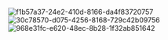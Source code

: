 
![f1b57a37-24e2-410d-8166-da4f83720757](https://github.com/SharfyMo/World_Time/assets/121889155/ed71c918-5515-4912-b2ef-3c58909bd163)  
![30c78570-d075-4256-8168-729c42b09756](https://github.com/SharfyMo/World_Time/assets/121889155/f00c8b34-3e25-40e8-9319-d4f69bafce35)
![968e31fc-e620-48ec-8b28-1f32ab851642](https://github.com/SharfyMo/World_Time/assets/121889155/d098a7e4-6731-4a67-8b4f-1fd21fb45c99)
